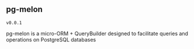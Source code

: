 ## pg-melon
`v0.0.1`

pg-melon is a micro-ORM + QueryBuilder designed to facilitate queries and operations on PostgreSQL databases
